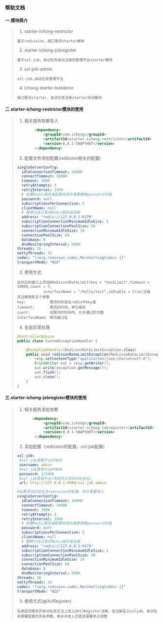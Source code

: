 ### 帮助文档

#### 一.模块简介

> 1.  starter-ichong-restrictor
>
>    ```
>    基于redission，接口限流starter模块
>    ```
>
> 2.  starter-ichong-jobregister
>
>    ```
>    基于xxl-job，自动任务自动注册到管理平台starter模块
>    ```
>
> 3.  xxl-job-admin
>
>    ```
>    xxl-job,自动任务管理平台
>    ```
>
> 4.  ichong-starter-testdemo
>
>    ```
>    接口限流starter，自动任务注册starter测试模块
>    ```

#### 二.starter-ichong-restrictor模块的使用

>1. 相关服务依赖导入
>
>   ```xml
>           <dependency>
>               <groupId>com.ichong</groupId>
>               <artifactId>starter-ichong-restrictor</artifactId>
>               <version>0.0.1-SNAPSHOT</version>
>           </dependency>
>   ```
>
>2. 配置文件添加配置(redission相关的配置)
>
>   ```yaml
>   singleServerConfig:
>     idleConnectionTimeout: 10000
>     connectTimeout: 10000
>     timeout: 3000
>     retryAttempts: 3
>     retryInterval: 1500
>     # 如果Redis服务端配置有密码需要替换password的值
>     password: null
>     subscriptionsPerConnection: 5
>     clientName: null
>     # 替换为自己真实Redis服务端连接
>     address: "redis://127.0.0.1:6379"
>     subscriptionConnectionMinimumIdleSize: 1
>     subscriptionConnectionPoolSize: 50
>     connectionMinimumIdleSize: 24
>     connectionPoolSize: 64
>     database: 0
>     dnsMonitoringInterval: 5000
>   threads: 16
>   nettyThreads: 32
>   codec: "!<org.redisson.codec.MarshallingCodec> {}"
>   transportMode: "NIO"
>   ```
>
>3.  使用方式
>
>   ```
>   在对应的接口上添加@RedissonRateLimit(key = "testLimit",timeout = 10000,count = 3,
>               interfaceName = "/hello/test",isEnable = true)注解
>   该注解拥有五个参数
>   key:           限流时存放在redis中key值
>   timeout:       限流的时间，单位毫秒
>   count:         在限流的时间内，允许通过的次数
>   interfaceName: 限流接口名
>   ```
>
>4. 全局异常处理
>
>   ```java
>   @ControllerAdvice
>   public class CustomExceptionHandler {
>   
>       @ExceptionHandler(RedissonRateLimitException.class)
>       public void redissonRateLimitException(RedissonRateLimitException exception, HttpServletResponse resp) throws IOException {
>           resp.setContentType("application/json;charset=utf-8");
>           PrintWriter out = resp.getWriter();
>           out.write(exception.getMessage());
>           out.flush();
>           out.close();
>       }
>   }
>   ```

#### 三.starter-ichong-jobregister模块的使用

>1. 相关服务添加依赖
>
>   ```xml
>          <dependency>
>               <groupId>com.ichong</groupId>
>               <artifactId>starter-ichong-jobregister</artifactId>
>               <version>0.0.1-SNAPSHOT</version>
>           </dependency>
>   ```
>
>2. 添加配置（redission的配置，xxl-job配置）
>
>   ```yaml
>   xxl-job:
>    #xxl-job管理平台的账号
>    username: admin
>    #xxl-job管理平台的密码
>    password: 123456
>    #xxl-job管理平台(改成你公司的对应地址)
>    url: http://127.0.0.1:8080/xxl-job-admin
>   
>   #如果项目已经包含redission的配置，则不需要导入
>   singleServerConfig:
>     idleConnectionTimeout: 10000
>     connectTimeout: 10000
>     timeout: 3000
>     retryAttempts: 3
>     retryInterval: 1500
>     # 如果Redis服务端配置有密码需要替换password的值
>     password: null
>     subscriptionsPerConnection: 5
>     clientName: null
>     # 替换为自己真实Redis服务端连接
>     address: "redis://127.0.0.1:6379"
>     subscriptionConnectionMinimumIdleSize: 1
>     subscriptionConnectionPoolSize: 50
>     connectionMinimumIdleSize: 24
>     connectionPoolSize: 64
>     database: 0
>     dnsMonitoringInterval: 5000
>   threads: 16
>   nettyThreads: 32
>   codec: "!<org.redisson.codec.MarshallingCodec> {}"
>   transportMode: "NIO"
>   ```
>
>3. 使用方式(@XxlRegister)
>
>   ```
>   在相应的服务的自动任务方法上加上@XxlRegister注解，该注解定义xxljob，自动任务需要配置的所有参数，相关开发人员更具需要自己调整
>   ```